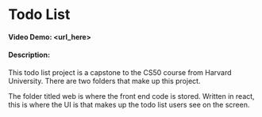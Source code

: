 # Todo List
#### Video Demo: <url_here>
#### Description:

This todo list project is a capstone to the CS50 course from Harvard University. There are two folders that make up this project. 

The folder titled web is where the front end code is stored. Written in react, this is where the UI is that makes up the todo list users see on the screen. 